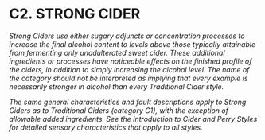 # C2. STRONG CIDER

_Strong Ciders use either sugary adjuncts or concentration processes to increase the final alcohol content to levels above those typically attainable from fermenting only unadulterated sweet cider. These additional ingredients or processes have noticeable effects on the finished profile of the ciders, in addition to simply increasing the alcohol level. The name of the category should not be interpreted as implying that every example is necessarily stronger in alcohol than every Traditional Cider style._

_The same general characteristics and fault descriptions apply to Strong Ciders as to Traditional Ciders (category C1), with the exception of allowable added ingredients. See the Introduction to Cider and Perry Styles for detailed sensory characteristics that apply to all styles._
